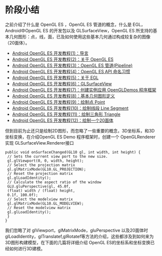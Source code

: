 # 阶段小结  
  
之前介绍了什么是 OpenGL ES ，OpenGL ES 管道的概念，什么是 EGL，Android中OpenGL ES 的开发包以及 GLSurfaceView，OpenGL ES 所支持的基本几何图形：点，线，面，已及如何使用这些基本几何通过构成较复杂的图像（20面体）。

* [Android OpenGL ES 开发教程(1)：导言](http://www.imobilebbs.com/wordpress/archives/1722)
* [Android OpenGL ES 开发教程(2)：关于 OpenGL ES](http://www.imobilebbs.com/wordpress/archives/1848)
* [Android OpenGL ES 开发教程(3)：OpenGL ES 管道(Pipeline)](http://www.imobilebbs.com/wordpress/archives/1854)
* [Android OpenGL ES 开发教程(4)：OpenGL ES API 命名习惯](http://www.imobilebbs.com/wordpress/archives/1859)
* [Android OpenGL ES 开发教程(5)：关于 EGL](http://www.imobilebbs.com/wordpress/archives/1873)
* [Android OpenGL ES 开发教程(6)：GLSurfaceView](http://www.imobilebbs.com/wordpress/archives/1889)
* [Android OpenGL ES 开发教程(7)：创建实例应用 OpenGLDemos 程序框架](http://www.imobilebbs.com/wordpress/archives/1892)
* [Android OpenGL ES 开发教程(8)：基本几何图形定义](http://www.imobilebbs.com/wordpress/archives/1938)
* [Android OpenGL ES 开发教程(9)：绘制点 Point](http://www.imobilebbs.com/wordpress/archives/1951)
* [Android OpenGL ES 开发教程(10)：绘制线段 Line Segment](http://www.imobilebbs.com/wordpress/archives/1961)
* [Android OpenGL ES 开发教程(11)：绘制三角形 Triangle](http://www.imobilebbs.com/wordpress/archives/1966)
* [Android OpenGL ES 开发教程(12)：绘制一个20面体](http://www.imobilebbs.com/wordpress/archives/1970)  

但到目前为止还只是绘制2D图形，而忽略了一些重要的概念，3D坐标系，和3D坐标变换，在介绍OpenGL ES Demo 程序框架时，创建一个 OpenGLRenderer 实现 GLSurfaceView.Renderer接口

```
public void onSurfaceChanged(GL10 gl, int width, int height) {
 // Sets the current view port to the new size.
 gl.glViewport(0, 0, width, height);
 // Select the projection matrix
 gl.glMatrixMode(GL10.GL_PROJECTION);
 // Reset the projection matrix
 gl.glLoadIdentity();
 // Calculate the aspect ratio of the window
 GLU.gluPerspective(gl, 45.0f,
 (float) width / (float) height,
 0.1f, 100.0f);
 // Select the modelview matrix
 gl.glMatrixMode(GL10.GL_MODELVIEW);
 // Reset the modelview matrix
 gl.glLoadIdentity();
 }
}  
```  

我们忽略了对 glViewport，glMatrixMode，gluPerspective 以及20面体时glLoadIdentity，glTranslatef,glRotatef等方法的介绍，这些都涉及到如何来为3D图形构建模型，在下面的几篇将详细介绍 OpenGL ES的坐标系和坐标变换已经如何进行3D建模。